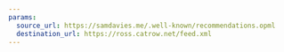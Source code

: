 ```yaml
---
params:
  source_url: https://samdavies.me/.well-known/recommendations.opml
  destination_url: https://ross.catrow.net/feed.xml
---
```

